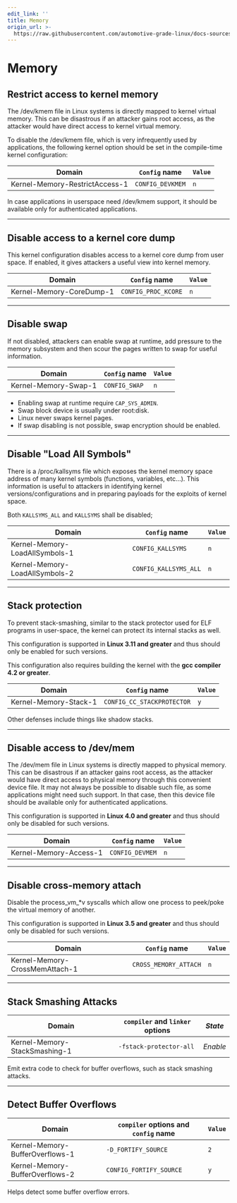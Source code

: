 ```yaml
---
edit_link: ''
title: Memory
origin_url: >-
  https://raw.githubusercontent.com/automotive-grade-linux/docs-sources/guppy/docs/security-blueprint/part-4/2-Memory.md
---
```


<!-- WARNING: This file is generated by fetch_docs.js using /home/boron/Documents/AGL/docs-webtemplate/site/_data/tocs/architecture/guppy/security_blueprint-security-blueprint-book.yml -->

# Memory

## Restrict access to kernel memory

The /dev/kmem file in Linux systems is directly mapped to kernel virtual memory. This can be disastrous if an attacker gains root access, as the attacker would have direct access to kernel virtual memory.

To disable the /dev/kmem file, which is very infrequently used by applications, the following kernel option should be set in the compile-time kernel configuration:

<!-- section-config -->

Domain                         | `Config` name    | `Value`
------------------------------ | ---------------- | -------
Kernel-Memory-RestrictAccess-1 | `CONFIG_DEVKMEM` | `n`

<!-- end-section-config -->

In case applications in userspace need /dev/kmem support, it should be available only for authenticated applications.

--------------------------------------------------------------------------------

## Disable access to a kernel core dump

This kernel configuration disables access to a kernel core dump from user space. If enabled, it gives attackers a useful view into kernel memory.

<!-- section-config -->

Domain                   | `Config` name       | `Value`
------------------------ | ------------------- | -------
Kernel-Memory-CoreDump-1 | `CONFIG_PROC_KCORE` | `n`

<!-- end-section-config -->

--------------------------------------------------------------------------------

## Disable swap

If not disabled, attackers can enable swap at runtime, add pressure to the memory subsystem and then scour the pages written to swap for useful information.

<!-- section-config -->

Domain               | `Config` name | `Value`
-------------------- | ------------- | -------
Kernel-Memory-Swap-1 | `CONFIG_SWAP` | `n`

<!-- end-section-config -->

<!-- section-note -->

- Enabling swap at runtime require `CAP_SYS_ADMIN`.
- Swap block device is usually under root:disk.
- Linux never swaps kernel pages.
- If swap disabling is not possible, swap encryption should be enabled.

<!-- end-section-note -->

--------------------------------------------------------------------------------

<!-- pagebreak -->

## Disable "Load All Symbols"

There is a /proc/kallsyms file which exposes the kernel memory space address of many kernel symbols (functions, variables, etc...). This information is useful to attackers in identifying kernel versions/configurations and in preparing payloads for the exploits of kernel space.

Both `KALLSYMS_ALL` and `KALLSYMS` shall be disabled;

<!-- section-config -->

Domain                         | `Config` name         | `Value`
------------------------------ | --------------------- | -------
Kernel-Memory-LoadAllSymbols-1 | `CONFIG_KALLSYMS`     | `n`
Kernel-Memory-LoadAllSymbols-2 | `CONFIG_KALLSYMS_ALL` | `n`

<!-- end-section-config -->

--------------------------------------------------------------------------------

## Stack protection

To prevent stack-smashing, similar to the stack protector used for ELF programs in user-space, the kernel can protect its internal stacks as well.

This configuration is supported in **Linux 3.11 and greater** and thus should only be enabled for such versions.

This configuration also requires building the kernel with the **gcc compiler 4.2 or greater**.

<!-- section-config -->

Domain                | `Config` name              | `Value`
--------------------- | -------------------------- | -------
Kernel-Memory-Stack-1 | `CONFIG_CC_STACKPROTECTOR` | `y`

<!-- end-section-config -->

Other defenses include things like shadow stacks.

--------------------------------------------------------------------------------

## Disable access to /dev/mem

The /dev/mem file in Linux systems is directly mapped to physical memory. This can be disastrous if an attacker gains root access, as the attacker would have direct access to physical memory through this convenient device file. It may not always be possible to disable such file, as some applications might need such support. In that case, then this device file should be available only for authenticated applications.

This configuration is supported in **Linux 4.0 and greater** and thus should only be disabled for such versions.

<!-- section-config -->

Domain                 | `Config` name   | `Value`
---------------------- | --------------- | -------
Kernel-Memory-Access-1 | `CONFIG_DEVMEM` | `n`

<!-- end-section-config -->

--------------------------------------------------------------------------------

<!-- pagebreak -->

## Disable cross-memory attach

Disable the process_vm_*v syscalls which allow one process to peek/poke the virtual memory of another.

This configuration is supported in **Linux 3.5 and greater** and thus should only be disabled for such versions.

<!-- section-config -->

Domain                         | `Config` name         | `Value`
------------------------------ | --------------------- | -------
Kernel-Memory-CrossMemAttach-1 | `CROSS_MEMORY_ATTACH` | `n`

<!-- end-section-config -->

--------------------------------------------------------------------------------

## Stack Smashing Attacks

<!-- section-config -->

Domain                        | `compiler` and `linker` options | _State_
----------------------------- | ------------------------------- | --------
Kernel-Memory-StackSmashing-1 | `-fstack-protector-all`         | _Enable_

<!-- end-section-config -->

Emit extra code to check for buffer overflows, such as stack smashing attacks.

--------------------------------------------------------------------------------

## Detect Buffer Overflows

<!-- section-config -->

Domain                          | `compiler` options and `config` name | `Value`
------------------------------- | ------------------------------------ | -------
Kernel-Memory-BufferOverflows-1 | `-D_FORTIFY_SOURCE`                  | `2`
Kernel-Memory-BufferOverflows-2 | `CONFIG_FORTIFY_SOURCE`              | `y`

<!-- end-section-config -->

Helps detect some buffer overflow errors.
